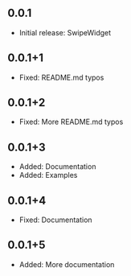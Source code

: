 ## 0.0.1

* Initial release: SwipeWidget

## 0.0.1+1

* Fixed: README.md typos

## 0.0.1+2

* Fixed: More README.md typos

## 0.0.1+3

* Added: Documentation
* Added: Examples

## 0.0.1+4

* Fixed: Documentation 

## 0.0.1+5

* Added: More documentation
